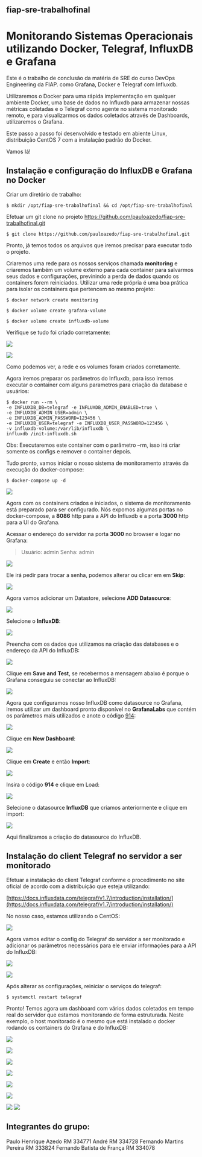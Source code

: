## fiap-sre-trabalhofinal
# Monitorando Sistemas Operacionais utilizando Docker, Telegraf, InfluxDB e Grafana

Este é o trabalho de conclusão da matéria de SRE do curso DevOps Engineering da FIAP. como Grafana, Docker e Telegraf com Influxdb.

Utilizaremos o Docker para uma rápida implementação em qualquer ambiente Docker, uma base de dados no Influxdb para armazenar nossas métricas coletadas e o Telegraf como agente no sistema monitorado remoto, e para visualizarmos os dados coletados através de Dashboards, utilizaremos o Grafana.

Este passo a passo foi desenvolvido e testado em abiente Linux, distribuição CentOS 7 com a instalação padrão do Docker.

Vamos lá!

## Instalação e configuração do InfluxDB e Grafana no Docker

Criar um diretório de trabalho:

    $ mkdir /opt/fiap-sre-trabalhofinal && cd /opt/fiap-sre-trabalhofinal

Efetuar um git clone no projeto https://github.com/pauloazedo/fiap-sre-trabalhofinal.git

    $ git clone https://github.com/pauloazedo/fiap-sre-trabalhofinal.git

Pronto, já temos todos os arquivos que iremos precisar para executar todo o projeto.

Criaremos uma rede para os nossos serviços chamada **monitoring** e criaremos também um volume externo para cada container para salvarmos seus dados e configurações, previnindo a perda de dados quando os containers forem reiniciados. Utilizar uma rede própria é uma boa prática para isolar os containers que pertencem ao mesmo projeto:

    $ docker network create monitoring

    $ docker volume create grafana-volume

    $ docker volume create influxdb-volume

Verifique se tudo foi criado corretamente:

![](https://github.com/pauloazedo/fiap-sre-trabalhofinal/blob/master/imagens/1.png?raw=true)

![](https://github.com/pauloazedo/fiap-sre-trabalhofinal/blob/master/imagens/2.png?raw=true/)

Como podemos ver, a rede e os volumes foram criados corretamente.

Agora iremos preparar os parâmetros do Influxdb, para isso iremos executar o container com alguns parametros para criação da database e usuários:

    $ docker run --rm \    
    -e INFLUXDB_DB=telegraf -e INFLUXDB_ADMIN_ENABLED=true \    
    -e INFLUXDB_ADMIN_USER=admin \    
    -e INFLUXDB_ADMIN_PASSWORD=123456 \    
    -e INFLUXDB_USER=telegraf -e INFLUXDB_USER_PASSWORD=123456 \    
    -v influxdb-volume:/var/lib/influxdb \    
    influxdb /init-influxdb.sh

Obs: Executaremos este container com o parâmetro –rm, isso irá criar somente os configs e remover o container depois.

Tudo pronto, vamos iniciar o nosso sistema de monitoramento através da execução do docker-compose:

    $ docker-compose up -d

![](https://github.com/pauloazedo/fiap-sre-trabalhofinal/blob/master/imagens/3.png?raw=true)

Agora com os containers criados e iniciados, o sistema de monitoramento está preparado para ser configurado. Nós expomos algumas portas no docker-compose, a **8086** http para a API do Influxdb e a porta **3000** http para a UI do Grafana.

Acessar o endereço do servidor na porta **3000** no browser e logar no Grafana:

> Usuário: admin
> Senha: admin

![](https://github.com/pauloazedo/fiap-sre-trabalhofinal/blob/master/imagens/4.png?raw=true)

Ele irá pedir para trocar a senha, podemos alterar ou clicar em em **Skip**:

![](https://github.com/pauloazedo/fiap-sre-trabalhofinal/blob/master/imagens/5.png?raw=true/)

Agora vamos adicionar um Datastore, selecione **ADD Datasource**:

![](https://github.com/pauloazedo/fiap-sre-trabalhofinal/blob/master/imagens/6.png?raw=true)

Selecione o **InfluxDB**:

![](https://github.com/pauloazedo/fiap-sre-trabalhofinal/blob/master/imagens/7.png?raw=true)

Preencha com os dados que utilizamos na criação das databases e o endereço da API do InfluxDB:

![](https://github.com/pauloazedo/fiap-sre-trabalhofinal/blob/master/imagens/8.png?raw=true)

Clique em **Save and Test**, se recebermos a mensagem abaixo é porque o Grafana conseguiu se conectar ao InfluxDB:

![](https://github.com/pauloazedo/fiap-sre-trabalhofinal/blob/master/imagens/9.png?raw=true)

Agora que configuramos nosso InfluxDB como datasource no Grafana, iremos utilizar um dashboard pronto disponível no **GrafanaLabs** que contém os parâmetros mais utilizados e anote o código [914](https://grafana.com/grafana/dashboards/914):

![](https://github.com/pauloazedo/fiap-sre-trabalhofinal/blob/master/imagens/10.png?raw=true)

Clique em **New Dashboard**:

![](https://github.com/pauloazedo/fiap-sre-trabalhofinal/blob/master/imagens/11.png?raw=true)

Clique em **Create** e então **Import**:

![](https://github.com/pauloazedo/fiap-sre-trabalhofinal/blob/master/imagens/12.png?raw=true)

Insira o código **914** e clique em Load:

![](https://github.com/pauloazedo/fiap-sre-trabalhofinal/blob/master/imagens/13.png?raw=true)

Selecione o datasource **InfluxDB** que criamos anteriormente e clique em import:

![](https://github.com/pauloazedo/fiap-sre-trabalhofinal/blob/master/imagens/14.png?raw=true)

Aqui finalizamos a criação do datasource do InfluxDB.

## Instalação do client Telegraf no servidor a ser monitorado

Efetuar a instalação do client Telegraf conforme o procedimento no site oficial de acordo com a distribuição que esteja utilizando:

[https://docs.influxdata.com/telegraf/v1.7/introduction/installation/](https://docs.influxdata.com/telegraf/v1.7/introduction/installation/)

No nosso caso, estamos utilizando o CentOS:

![](https://github.com/pauloazedo/fiap-sre-trabalhofinal/blob/master/imagens/15.png?raw=true)

Agora vamos editar o config do Telegraf do servidor a ser monitorado e adicionar os parâmetros necessários para ele enviar informações para a API do InfluxDB:

![](https://github.com/pauloazedo/fiap-sre-trabalhofinal/blob/master/imagens/16.png?raw=true)

![](https://github.com/pauloazedo/fiap-sre-trabalhofinal/blob/master/imagens/17.png?raw=true)

Após alterar as configurações, reiniciar o serviços do telegraf:

    $ systemctl restart telegraf

Pronto! Temos agora um dashboard com vários dados coletados em tempo real do servidor que estamos monitorando de forma estruturada. Neste exemplo, o host monitorado é o mesmo que está instalado o docker rodando os containers do Grafana e do InfluxDB:

![](https://github.com/pauloazedo/fiap-sre-trabalhofinal/blob/master/imagens/18.png?raw=true)

![](https://github.com/pauloazedo/fiap-sre-trabalhofinal/blob/master/imagens/19.png?raw=true)

![](https://github.com/pauloazedo/fiap-sre-trabalhofinal/blob/master/imagens/20.png?raw=true)

![](https://github.com/pauloazedo/fiap-sre-trabalhofinal/blob/master/imagens/21.png?raw=true)

![](https://github.com/pauloazedo/fiap-sre-trabalhofinal/blob/master/imagens/22.png?raw=true)

![](https://github.com/pauloazedo/fiap-sre-trabalhofinal/blob/master/imagens/23.png?raw=true)

![](https://github.com/pauloazedo/fiap-sre-trabalhofinal/blob/master/imagens/24.png?raw=true)
![](https://github.com/pauloazedo/fiap-sre-trabalhofinal/blob/master/imagens/25.png?raw=true)

## Integrantes do grupo:

Paulo Henrique Azedo		RM 334771
André				RM 334728
Fernando Martins Pereira	RM 333824
Fernando Batista de França	RM 334078

